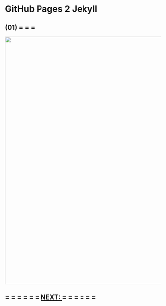 ﻿# GitHub Pages 2 Jekyll

## (01) = = =

<img src="pictures/gimp-xxx-01.jpg"  width="800">

## = = = = = = [NEXT: ](https://rms46.github.io/webweb6/) = = = = = =

